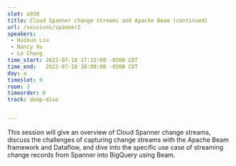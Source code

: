 ```yaml
---
slot: a930
title: Cloud Spanner change streams and Apache Beam (continued)
url: /sessions/spanner2
speakers:
 - Haikuo Liu
 - Nancy Xu
 - Le Chang
time_start: 2022-07-18 17:15:00 -0500 CDT
time_end:   2022-07-18 18:00:00 -0500 CDT
day: a
timeslot: 9
room: 3
timeorder: 0
track: deep-dive


---
```


This session will give an overview of Cloud Spanner change streams, discuss the challenges of capturing change streams with the Apache Beam framework and Dataflow, and dive into the specific use case of streaming change records from Spanner into BigQuery using Beam.
